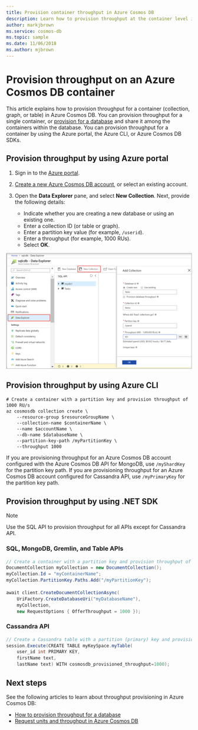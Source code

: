 ```yaml
---
title: Provision container throughput in Azure Cosmos DB
description: Learn how to provision throughput at the container level in Azure Cosmos DB
author: markjbrown
ms.service: cosmos-db
ms.topic: sample
ms.date: 11/06/2018
ms.author: mjbrown
---
```


# Provision throughput on an Azure Cosmos DB container

This article explains how to provision throughput for a container (collection, graph, or table) in Azure Cosmos DB. You can provision throughput for a single container, or [provision for a database](how-to-provision-database-throughput.md) and share it among the containers within the database. You can provision throughput for a container by using the Azure portal, the Azure CLI, or Azure Cosmos DB SDKs.

## Provision throughput by using Azure portal

1. Sign in to the [Azure portal](https://portal.azure.com/).

1. [Create a new Azure Cosmos DB account](create-sql-api-dotnet.md#create-a-database-account), or select an existing account.

1. Open the **Data Explorer** pane, and select **New Collection**. Next, provide the following details:

   * Indicate whether you are creating a new database or using an existing one.
   * Enter a collection ID (or table or graph).
   * Enter a partition key value (for example, `/userid`).
   * Enter a throughput (for example, 1000 RUs).
   * Select **OK**.

![Screenshot of Data Explorer, with New Collection highlighted](./media/how-to-provision-container-throughput/provision-container-throughput-portal-all-api.png)

## Provision throughput by using Azure CLI

```azurecli-interactive
# Create a container with a partition key and provision throughput of 1000 RU/s
az cosmosdb collection create \
    --resource-group $resourceGroupName \
    --collection-name $containerName \
    --name $accountName \
    --db-name $databaseName \
    --partition-key-path /myPartitionKey \
    --throughput 1000
```

If you are provisioning throughput for an Azure Cosmos DB account configured with the Azure Cosmos DB API for MongoDB, use `/myShardKey` for the partition key path. If you are provisioning throughput for an Azure Cosmos DB account configured for Cassandra API, use `/myPrimaryKey` for the partition key path.

## Provision throughput by using .NET SDK

> [!Note]
> Use the SQL API to provision throughput for all APIs except for Cassandra API.

### <a id="dotnet-most"></a>SQL, MongoDB, Gremlin, and Table APIs

```csharp
// Create a container with a partition key and provision throughput of 1000 RU/s
DocumentCollection myCollection = new DocumentCollection();
myCollection.Id = "myContainerName";
myCollection.PartitionKey.Paths.Add("/myPartitionKey");

await client.CreateDocumentCollectionAsync(
    UriFactory.CreateDatabaseUri("myDatabaseName"),
    myCollection,
    new RequestOptions { OfferThroughput = 1000 });
```

### <a id="dotnet-cassandra"></a>Cassandra API

```csharp
// Create a Cassandra table with a partition (primary) key and provision throughput of 1000 RU/s
session.Execute(CREATE TABLE myKeySpace.myTable(
    user_id int PRIMARY KEY,
    firstName text,
    lastName text) WITH cosmosdb_provisioned_throughput=1000);
```

## Next steps

See the following articles to learn about throughput provisioning in Azure Cosmos DB:

* [How to provision throughput for a database](how-to-provision-database-throughput.md)
* [Request units and throughput in Azure Cosmos DB](request-units.md)
